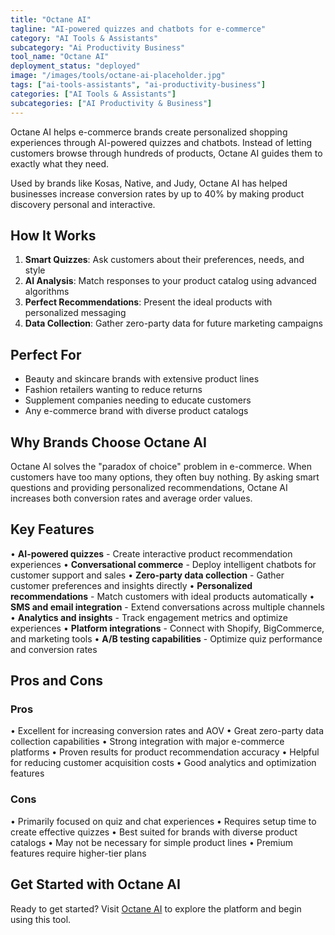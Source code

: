 ```yaml
---
title: "Octane AI"
tagline: "AI-powered quizzes and chatbots for e-commerce"
category: "AI Tools & Assistants"
subcategory: "Ai Productivity Business"
tool_name: "Octane AI"
deployment_status: "deployed"
image: "/images/tools/octane-ai-placeholder.jpg"
tags: ["ai-tools-assistants", "ai-productivity-business"]
categories: ["AI Tools & Assistants"]
subcategories: ["AI Productivity & Business"]
---
```

Octane AI helps e-commerce brands create personalized shopping experiences through AI-powered quizzes and chatbots. Instead of letting customers browse through hundreds of products, Octane AI guides them to exactly what they need.

Used by brands like Kosas, Native, and Judy, Octane AI has helped businesses increase conversion rates by up to 40% by making product discovery personal and interactive.

## How It Works
1. **Smart Quizzes**: Ask customers about their preferences, needs, and style
2. **AI Analysis**: Match responses to your product catalog using advanced algorithms  
3. **Perfect Recommendations**: Present the ideal products with personalized messaging
4. **Data Collection**: Gather zero-party data for future marketing campaigns

## Perfect For
- Beauty and skincare brands with extensive product lines
- Fashion retailers wanting to reduce returns
- Supplement companies needing to educate customers
- Any e-commerce brand with diverse product catalogs

## Why Brands Choose Octane AI
Octane AI solves the "paradox of choice" problem in e-commerce. When customers have too many options, they often buy nothing. By asking smart questions and providing personalized recommendations, Octane AI increases both conversion rates and average order values.

## Key Features

• **AI-powered quizzes** - Create interactive product recommendation experiences
• **Conversational commerce** - Deploy intelligent chatbots for customer support and sales
• **Zero-party data collection** - Gather customer preferences and insights directly
• **Personalized recommendations** - Match customers with ideal products automatically
• **SMS and email integration** - Extend conversations across multiple channels
• **Analytics and insights** - Track engagement metrics and optimize experiences
• **Platform integrations** - Connect with Shopify, BigCommerce, and marketing tools
• **A/B testing capabilities** - Optimize quiz performance and conversion rates

## Pros and Cons

### Pros
• Excellent for increasing conversion rates and AOV
• Great zero-party data collection capabilities
• Strong integration with major e-commerce platforms
• Proven results for product recommendation accuracy
• Helpful for reducing customer acquisition costs
• Good analytics and optimization features

### Cons
• Primarily focused on quiz and chat experiences
• Requires setup time to create effective quizzes
• Best suited for brands with diverse product catalogs
• May not be necessary for simple product lines
• Premium features require higher-tier plans

## Get Started with Octane AI

Ready to get started? Visit [Octane AI](https://www.octaneai.com) to explore the platform and begin using this tool.

